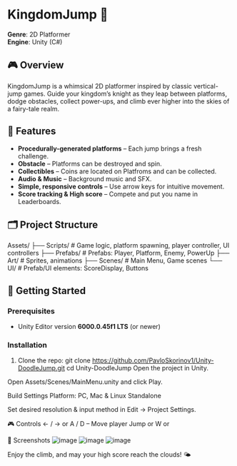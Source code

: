# KingdomJump 🏰

**Genre**: 2D Platformer  
**Engine**: Unity (C#)

## 🎮 Overview

KingdomJump is a whimsical 2D platformer inspired by classic vertical-jump games. Guide your kingdom’s knight as they leap between platforms, dodge obstacles, collect power-ups, and climb ever higher into the skies of a fairy-tale realm.

## 🔧 Features

- **Procedurally-generated platforms** – Each jump brings a fresh challenge.
- **Obstacle** – Platforms can be destroyed and spin.
- **Collectibles** – Coins are located on Platfroms and can be collected.
- **Audio & Music** – Background music and SFX.
- **Simple, responsive controls** – Use arrow keys for intuitive movement.
- **Score tracking & High score** – Compete and put you name in Leaderboards.

## 🗂 Project Structure

Assets/
├── Scripts/ # Game logic, platform spawning, player controller, UI controllers
├── Prefabs/ # Prefabs: Player, Platform, Enemy, PowerUp
├── Art/ # Sprites, animations
├── Scenes/ # Main Menu, Game scenes
└── UI/ # Prefab/UI elements: ScoreDisplay, Buttons

## 🚀 Getting Started

### Prerequisites

- Unity Editor version **6000.0.45f1 LTS** (or newer)

### Installation

1. Clone the repo:
   git clone https://github.com/PavloSkorinov1/Unity-DoodleJump.git
   cd Unity-DoodleJump
Open the project in Unity.

Open Assets/Scenes/MainMenu.unity and click Play.

Build Settings
Platform: PC, Mac & Linux Standalone

Set desired resolution & input method in Edit → Project Settings.

🎮 Controls
← / → or A / D – Move player
Jump or W or 



📸 Screenshots
![image](https://github.com/user-attachments/assets/fff8aac4-cc4c-44e7-8c46-e43c22be86e5)
![image](https://github.com/user-attachments/assets/0fd5bb7d-798a-41cb-a7eb-568941297b2a)
![image](https://github.com/user-attachments/assets/2a259838-0679-42e2-bd7d-a14ea0718f20)


Enjoy the climb, and may your high score reach the clouds! 🌤️

